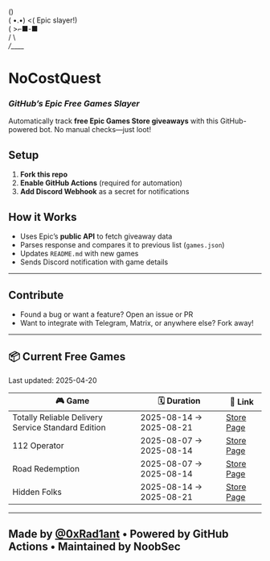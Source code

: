    (\)  
  ( •.•)  <( Epic slayer!)  
  (   >⌐■-■  
  /  \  
_/____\_  

# NoCostQuest  
### *GitHub’s Epic Free Games Slayer*  

Automatically track **free Epic Games Store giveaways** with this GitHub-powered bot. No manual checks—just loot!  

## Setup  
1. **Fork this repo**  
2. **Enable GitHub Actions** (required for automation)  
3. **Add Discord Webhook** as a secret for notifications  

## How it Works
- Uses Epic’s **public API** to fetch giveaway data
- Parses response and compares it to previous list (`games.json`)
- Updates `README.md` with new games
- Sends Discord notification with game details

---

## Contribute
- Found a bug or want a feature? Open an issue or PR  
- Want to integrate with Telegram, Matrix, or anywhere else? Fork away!

---

## 📦 Current Free Games

Last updated: 2025-04-20

<!-- BEGIN_GAMES_TABLE -->
| 🎮 Game | 🗓️ Duration | 🔗 Link |
|--------|--------------|---------|
| Totally Reliable Delivery Service Standard Edition | 2025-08-14 → 2025-08-21 | [Store Page](https://store.epicgames.com/en-US/p/totally-reliable-delivery-service) |
| 112 Operator | 2025-08-07 → 2025-08-14 | [Store Page](https://store.epicgames.com/en-US/p/112-operator-f34b0b) |
| Road Redemption | 2025-08-07 → 2025-08-14 | [Store Page](https://store.epicgames.com/en-US/p/road-redemption-ce16fb) |
| Hidden Folks | 2025-08-14 → 2025-08-21 | [Store Page](https://store.epicgames.com/en-US/p/hidden-folks-239d16) |

<!-- END_GAMES_TABLE -->

---

## Made by [@0xRad1ant](https://github.com/0xRad1ant) • Powered by GitHub Actions • Maintained by NoobSec
